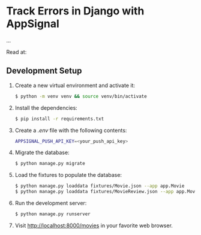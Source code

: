 # Track Errors in Django with AppSignal

...

Read at: []()

## Development Setup

1. Create a new virtual environment and activate it:
   
    ```sh
    $ python -m venv venv && source venv/bin/activate
    ```

1. Install the dependencies:

    ```sh
    $ pip install -r requirements.txt
    ```
   
1. Create a *.env* file with the following contents:

    ```sh
    APPSIGNAL_PUSH_API_KEY=<your_push_api_key>
    ```
   
1. Migrate the database:

    ```sh
    $ python manage.py migrate
    ```
   
1. Load the fixtures to populate the database:

    ```sh
    $ python manage.py loaddata fixtures/Movie.json --app app.Movie
    $ python manage.py loaddata fixtures/MovieReview.json --app app.MovieReview
    ```
   
1. Run the development server:

    ```sh
    $ python manage.py runserver
    ```
   
1. Visit [http://localhost:8000/movies](http://localhost:8000/movies) in your favorite web browser.
